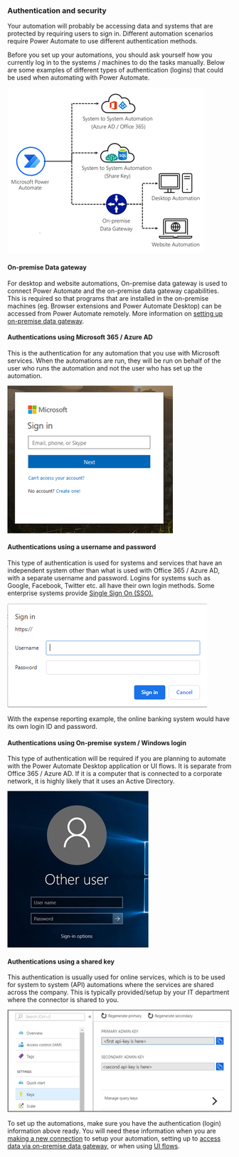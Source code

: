 ### Authentication and security

Your automation will probably be accessing data and systems that are protected
by requiring users to sign in. Different automation scenarios require Power
Automate to use different authentication methods.

Before you set up your automations, you should ask yourself how you currently
log in to the systems / machines to do the tasks manually. Below are some
examples of different types of authentication (logins) that could be used when
automating with Power Automate.

![Different types of automation](media/automation-types.png "Different types of automation")

#### On-premise Data gateway

For desktop and website automations, On-premise data gateway is used to connect
Power Automate and the on-premise data gateway capabilities. This is required so
that programs that are installed in the on-premise machines (eg. Browser
extensions and Power Automate Desktop) can be accessed from Power Automate
remotely. More information on [setting up on-premise data
gateway](https://docs.microsoft.com/data-integration/gateway/service-gateway-install).

#### Authentications using Microsoft 365 / Azure AD

This is the authentication for any automation that you use with Microsoft
services. When the automations are run, they will be run on behalf of the user
who runs the automation and not the user who has set up the automation.

![Azure AD login screen](media/azure-ad-login.png "Azure AD login screen")

#### Authentications using a username and password

This type of authentication is used for systems and services that have an
independent system other than what is used with Office 365 / Azure AD, with a
separate username and password. Logins for systems such as Google, Facebook,
Twitter etc. all have their own login methods. Some enterprise systems provide
[Single Sign On
(SSO).](https://docs.microsoft.com/azure/active-directory/manage-apps/what-is-single-sign-on)

![Browser login popup](media/browser-login.png "Browser login popup")

With the expense reporting example, the online banking system would have its own
login ID and password.

#### Authentications using On-premise system / Windows login

This type of authentication will be required if you are planning to automate
with the Power Automate Desktop application or UI flows. It is separate from
Office 365 / Azure AD. If it is a computer that is connected to a corporate
network, it is highly likely that it uses an Active Directory.

![Windows logging screen](media/windows-login.jpg "Windows logging screen")

#### Authentications using a shared key

This authentication is usually used for online services, which is to be used for
system to system (API) automations where the services are shared across the
company. This is typically provided/setup by your IT department where the
connector is shared to you.

![API keys in Azure portal](media/azure-api-key.png "API keys in Azure portal")

To set up the automations, make sure you have the authentication (login)
information above ready. You will need these information when you are [making a
new
connection](https://docs.microsoft.com/power-automate/add-manage-connections) to
setup your automation, setting up to [access data via on-premise data
gateway](https://docs.microsoft.com/power-automate/add-manage-connections#connect-to-your-data-through-an-on-premises-data-gateway),
or when using [UI
flows](https://docs.microsoft.com/power-automate/ui-flows/overview).
